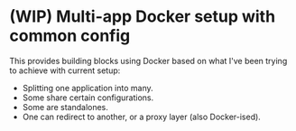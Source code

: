 # (WIP) Multi-app Docker setup with common config

This provides building blocks using Docker based on what I've been trying to
achieve with current setup:

* Splitting one application into many.
* Some share certain configurations.
* Some are standalones.
* One can redirect to another, or a proxy layer (also Docker-ised).
